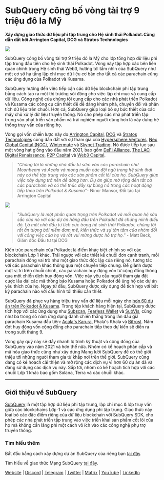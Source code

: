# SubQuery công bố vòng tài trợ 9 triệu đô la Mỹ

**Xây dựng giao thức dữ liệu phi tập trung cho Hệ sinh thái Polkadot. Cùng dẫn dắt bởi Arrington Capital, DCG và Stratos Technologies**

![](https://cdn-images-1.medium.com/max/1600/0*PR4oqrB9Am03VseR)

SubQuery công bố vòng tài trợ 9 triệu đô la Mỹ cho lớp tổng hợp dữ liệu phi tập trung đầu tiên cho hệ sinh thái Polkadot. Vòng này tập hợp các bên liên quan chính trong Hệ sinh thái Web3, hướng tới tầm nhìn của SubQuery như một cơ sở hạ tầng lập chỉ mục dữ liệu cơ bản cho tất cả các parachain cũng các ứng dụng của Polkadot và Kusama.

SubQuery hướng đến việc tiếp cận các dữ liệu blockchain phi tập trung bằng cách tạo ra một thị trường sôi động cho việc lập chỉ mục và cung cấp dữ liệu. Công nghệ của chúng tôi cung cấp cho các nhà phát triển Polkadot và Kusama các công cụ cần thiết để dễ dàng khám phá, chuyển đổi và phân tích dữ liệu trên chuỗi. Hơn cả, SubQuery giúp loại bỏ sự bức thiết của các máy chủ xử lý dữ liệu truyền thống. Nó cho phép các nhà phát triển tập trung vào phát triển sản phẩm và trải nghiệm người dùng hơn là xây dựng hệ thống truy vấn của riêng họ.

Vòng gọi vốn chiến lược này do [Arrington Capital](https://arringtonxrpcapital.com/), [DCG](https://dcg.co/) và [Stratos Technologies](https://www.stratoslp.com/) cùng dẫn dắt với sự tham gia của [Hypersphere Ventures](https://hypersphere.ventures/), [Neo Global Capital (NGC)](http://ngc.fund/), [Wintermute](https://www.wintermute.com/) và [Skynet Trading](http://skynettrading.com/). Nó được tiếp tục sau một vòng hạt giống vào đầu năm 2021, bao gồm [DeFi Alliance](https://defialliance.co/), [The LAO](https://www.thelao.io/), [Digital Renaissance](https://drf.ee/), [P2P Capital](https://www.p2pcap.com/) và [Web3 Capital](https://web3.capital/).

> *"Chúng tôi là những nhà đầu tư sớm vào các parachain như Moonbeam và Acala và mong muốn các đội ngũ trong hệ sinh thái này có thể tập trung vào các sản phẩm cốt lõi của họ. SubQuery giúp việc xây dựng trở nên dễ dàng hơn. Dự án giúp mở rộng đến tất cả các parachain và có thể thúc đẩy sự bùng nổ trong các hoạt động tiếp theo trên Polkadot & Kusama"*- Ninor Mansor, Đối tác tại Arrington Capital

![](https://cdn-images-1.medium.com/max/1600/1*j4VHuY_BgjkYv_bQ6_DmcQ.gif)

> *"SubQuery là một phần quan trọng trên Polkadot và mối quan hệ sâu sắc của nó với các dự án hàng đầu trên Polkadot đã chứng minh điều đó. Là một nhà đầu tư tích cực trong hệ sinh thái Polkadot, chúng tôi rất ấn tượng bởi niềm đam mê, kiến ​​thức và sự tận tâm của nhóm đối với công việc của họ và rất vui mừng được hỗ trợ họ."* - Matt Beck, Giám đốc Đầu tư tại DCG

Kiến trúc parachain của Polkadot là điểm khác biệt chính so với các blockchain Lớp 1 khác. Trái ngược với các thiết kế chuỗi đơn cạnh tranh, mỗi parachain đóng vai trò như một giao thức độc lập của riêng nó, tương tác với các parachain khác thông qua một chuyển tiếp chung. Để giành được một vị trí trên chuỗi chính, các parachain huy động vốn từ cộng đồng thông qua một chiến dịch huy động vốn. Việc này yêu cầu người tham gia đặt cược lâu dài các mã thông báo Kusama hoặc Polkadot để ủng hộ các dự án yêu thích của họ. Ngay từ đầu, SubQuery được xây dựng để tích hợp với bất kỳ parachain nào với cấu hình tối thiểu cần thiết.

SubQuery đã phục vụ hàng triệu truy vấn dữ liệu mỗi ngày cho [hơn 60 dự án trên Polkadot & Kusama](https://explorer.subquery.network/). Trong tệp khách hàng hiện tại, SubQuery được tích hợp với các ứng dụng như [Subscan](../customer_announcements/20210901-Subscans-Multi-Signature-Tool.md), [Fearless Wallet](https://explorer.subquery.network/subquery/ef1rspb/fearless-wallet) và [SubVis](../customer_announcements/20210622-Explore-Kusama-Auctions-with-Subvis.io-and-SubQuery.md), cũng như ba trong số năm ứng dụng dành chiến thắng trong lần đấu giá parachain Kusama đầu tiên: [Acala's Karura](../customer_announcements/20210819-Karura-Integrates-with-SubQuery-to-Aggregate-and-Serve-DeFi-Data-to-Kusama-Builders.md), Phala's Khala và [Bifrost](../customer_announcements/20210416-Bifrost-chooses-SubQuery-to-provide-the-data-for-their-new-dApp.md). Năm đợt huy động vốn cộng đồng cho parachain tiếp theo dự kiến ​​sẽ diễn ra trong suốt tháng 9.

Vòng gây quỹ này sẽ đẩy nhanh lộ trình kỹ thuật và cộng đồng của SubQuery vào năm 2021 và hơn thế nữa. Nhóm có kế hoạch phân cấp và mã hóa giao thức cũng như xây dựng Mạng lưới SubQuery để có thể giới thiệu tới những người tham gia từ khắp nơi trên thế giới. SubQuery cũng đang có kế hoạch cải thiện và mở rộng các dịch vụ vì hơn 60 dự án đã và đang sử dụng các dịch vụ này. Sắp tới, nhóm có kế hoạch tích hợp với các chuỗi Lớp 1 khác bao gồm Solana, Terra và các chuỗi khác.

---

## Giới thiệu về SubQuery

[SubQuery](https://subquery.network) là một tập hợp dữ liệu phi tập trung, lập chỉ mục & lớp truy vấn giữa các blockchains Lớp-1 và các ứng dụng phi tập trung. Giao thức này loại bỏ các đặc điểm riêng của dữ liệu blockchain với SubQuery SDK, cho phép các nhà phát triển tập trung vào việc triển khai sản phẩm cốt lõi của họ mà không cần lãng phí một cách vô ích vào các công nghệ phụ trợ truyền thống.

### Tìm hiểu thêm

Bắt đầu bằng cách xây dựng dự án SubQuery của riêng bạn [tại đây](https://doc.subquery.network/).

Tìm hiểu về giao thức Mạng SubQuery [tại đây](https://static.subquery.network/whitepaper.pdf).

[Website](https://subquery.network/) | [Discord](https://discord.com/invite/78zg8aBSMG) | [Telegram](https://t.me/subquerynetwork) | [Twitter](https://twitter.com/subquerynetwork) | [Matrix](https://matrix.to/#/#subquery:matrix.org) | [YouTube](https://www.youtube.com/channel/UCi1a6NUUjegcLHDFLr7CqLw) | [LinkedIn](https://www.linkedin.com/company/subquery)
